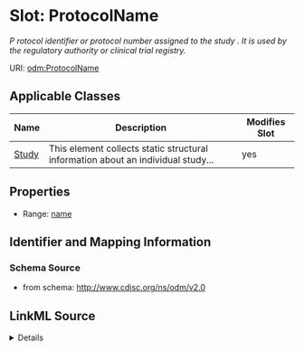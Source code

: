 # Slot: ProtocolName


_P rotocol identifier or protocol number assigned to the study . It is used by the regulatory authority or clinical trial registry._



URI: [odm:ProtocolName](http://www.cdisc.org/ns/odm/v2.0/ProtocolName)



<!-- no inheritance hierarchy -->




## Applicable Classes

| Name | Description | Modifies Slot |
| --- | --- | --- |
[Study](Study.md) | This element collects static structural information about an individual study... |  yes  |







## Properties

* Range: [name](name.md)





## Identifier and Mapping Information







### Schema Source


* from schema: http://www.cdisc.org/ns/odm/v2.0




## LinkML Source

<details>
```yaml
name: ProtocolName
description: P rotocol identifier or protocol number assigned to the study . It is
  used by the regulatory authority or clinical trial registry.
from_schema: http://www.cdisc.org/ns/odm/v2.0
rank: 1000
alias: ProtocolName
domain_of:
- Study
range: name

```
</details>